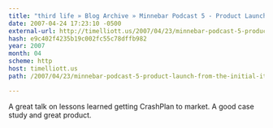 ```yaml
---
title: "third life » Blog Archive » Minnebar Podcast 5 - Product Launch: From the initial itch to a global marketplace"
date: 2007-04-24 17:23:10 -0500
external-url: http://timelliott.us/2007/04/23/minnebar-podcast-5-product-launch-from-the-initial-itch-to-a-global-marketplace/
hash: e9c402f4235b19c002fc55c78dffb982
year: 2007
month: 04
scheme: http
host: timelliott.us
path: /2007/04/23/minnebar-podcast-5-product-launch-from-the-initial-itch-to-a-global-marketplace/

---
```


A great talk on lessons learned getting CrashPlan to market. A good case study and great product.
